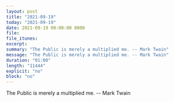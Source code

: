 ```yaml
---
layout: post
title: "2021-09-19"
today: "2021-09-19"
date: 2021-09-19 00:00:00 0000
file:
file_itunes:
excerpt:
summary: "The Public is merely a multiplied me. -- Mark Twain"
message: "The Public is merely a multiplied me. -- Mark Twain"
duration: "01:00"
length: "11444"
explicit: "no"
block: "no"
---
```

The Public is merely a multiplied me. -- Mark Twain

